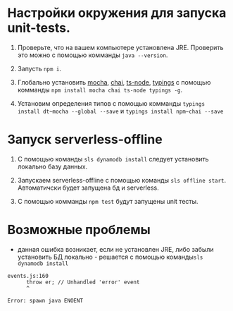 # Настройки окружения для запуска unit-tests.

1. Проверьте, что на вашем компьютере установлена JRE. Проверить это можно с помощью комманды `java --version`.

2. Запусть `npm i`.

3. Глобально установить [mocha](https://github.com/mochajs/mocha), [chai](https://github.com/chaijs/chai), [ts-node](https://github.com/TypeStrong/ts-node), [typings](https://github.com/typings/typings) с помощью комманды `npm install mocha chai ts-node typings -g`.

4. Установим определения типов с помощью комманды `typings install dt~mocha --global --save` и `typings install npm~chai --save`

# Запуск serverless-offline

1. С помощью команды `sls dynamodb install` следует установить локально базу данных.

2. Запускаем serverless-offline с помощью команды `sls offline start`. Автоматичски будет запущена бд и serverless.

3. С помощью комманды `npm test` будут запущены unit тесты.

# Возможные проблемы

- данная ошибка возникает, если не установлен JRE, либо забыли установить БД локально - решается с помощью команды`sls dynamodb install`
```
events.js:160
      throw er; // Unhandled 'error' event
      ^

Error: spawn java ENOENT
```